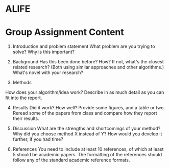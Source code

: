 # ALIFE


# Group Assignment Content
1. Introduction and problem statement
What problem are you trying to solve? Why is this important?

2. Background
Has this been done before? How? If not, what's the closest related research? (Both using similar approaches and other algorithms.) What's novel with your research?

3. Methods

How does your algorithm/idea work? Describe in as much detail as you can fit into the report. 

4. Results
Did it work? How well? Provide some figures, and a table or two. Reread some of the papers from class and compare how they report their results.

5. Discussion
What are the strengths and shortcomings of your method? Why did you choose method X instead of Y? How would you develop it further, if you had time?

6. References
You need to include at least 10 references, of which at least 5 should be academic papers. The formatting of the references should follow any of the standard academic reference formats.

